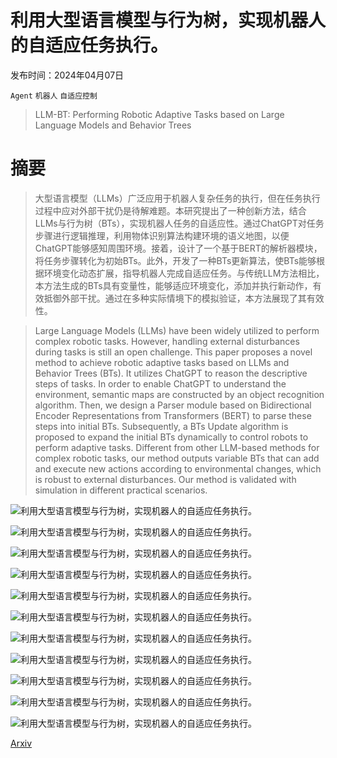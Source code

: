 # 利用大型语言模型与行为树，实现机器人的自适应任务执行。

发布时间：2024年04月07日

`Agent` `机器人` `自适应控制`

> LLM-BT: Performing Robotic Adaptive Tasks based on Large Language Models and Behavior Trees

# 摘要

> 大型语言模型（LLMs）广泛应用于机器人复杂任务的执行，但在任务执行过程中应对外部干扰仍是待解难题。本研究提出了一种创新方法，结合LLMs与行为树（BTs），实现机器人任务的自适应性。通过ChatGPT对任务步骤进行逻辑推理，利用物体识别算法构建环境的语义地图，以便ChatGPT能够感知周围环境。接着，设计了一个基于BERT的解析器模块，将任务步骤转化为初始BTs。此外，开发了一种BTs更新算法，使BTs能够根据环境变化动态扩展，指导机器人完成自适应任务。与传统LLM方法相比，本方法生成的BTs具有变量性，能够适应环境变化，添加并执行新动作，有效抵御外部干扰。通过在多种实际情境下的模拟验证，本方法展现了其有效性。

> Large Language Models (LLMs) have been widely utilized to perform complex robotic tasks. However, handling external disturbances during tasks is still an open challenge. This paper proposes a novel method to achieve robotic adaptive tasks based on LLMs and Behavior Trees (BTs). It utilizes ChatGPT to reason the descriptive steps of tasks. In order to enable ChatGPT to understand the environment, semantic maps are constructed by an object recognition algorithm. Then, we design a Parser module based on Bidirectional Encoder Representations from Transformers (BERT) to parse these steps into initial BTs. Subsequently, a BTs Update algorithm is proposed to expand the initial BTs dynamically to control robots to perform adaptive tasks. Different from other LLM-based methods for complex robotic tasks, our method outputs variable BTs that can add and execute new actions according to environmental changes, which is robust to external disturbances. Our method is validated with simulation in different practical scenarios.

![利用大型语言模型与行为树，实现机器人的自适应任务执行。](../../../paper_images/2404.05134/x1.png)

![利用大型语言模型与行为树，实现机器人的自适应任务执行。](../../../paper_images/2404.05134/x2.png)

![利用大型语言模型与行为树，实现机器人的自适应任务执行。](../../../paper_images/2404.05134/x3.png)

![利用大型语言模型与行为树，实现机器人的自适应任务执行。](../../../paper_images/2404.05134/x4.png)

![利用大型语言模型与行为树，实现机器人的自适应任务执行。](../../../paper_images/2404.05134/x5.png)

![利用大型语言模型与行为树，实现机器人的自适应任务执行。](../../../paper_images/2404.05134/x6.png)

![利用大型语言模型与行为树，实现机器人的自适应任务执行。](../../../paper_images/2404.05134/x7.png)

![利用大型语言模型与行为树，实现机器人的自适应任务执行。](../../../paper_images/2404.05134/x8.png)

![利用大型语言模型与行为树，实现机器人的自适应任务执行。](../../../paper_images/2404.05134/x9.png)

![利用大型语言模型与行为树，实现机器人的自适应任务执行。](../../../paper_images/2404.05134/x10.png)

![利用大型语言模型与行为树，实现机器人的自适应任务执行。](../../../paper_images/2404.05134/x11.png)

[Arxiv](https://arxiv.org/abs/2404.05134)